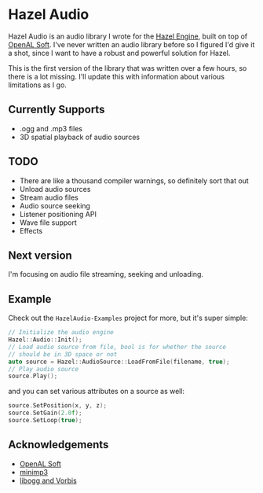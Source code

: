 # Hazel Audio

Hazel Audio is an audio library I wrote for the [Hazel Engine](https://hazelengine.com), built on top of [OpenAL Soft](https://openal-soft.org/). I've never written an audio library before so I figured I'd give it a shot, since I want to have a robust and powerful solution for Hazel.

This is the first version of the library that was written over a few hours, so there is a lot missing. I'll update this with information about various limitations as I go.

## Currently Supports
- .ogg and .mp3 files
- 3D spatial playback of audio sources

## TODO
- There are like a thousand compiler warnings, so definitely sort that out
- Unload audio sources
- Stream audio files
- Audio source seeking
- Listener positioning API
- Wave file support
- Effects

## Next version
I'm focusing on audio file streaming, seeking and unloading.

## Example
Check out the `HazelAudio-Examples` project for more, but it's super simple:
```cpp
// Initialize the audio engine
Hazel::Audio::Init();
// Load audio source from file, bool is for whether the source
// should be in 3D space or not
auto source = Hazel::AudioSource::LoadFromFile(filename, true);
// Play audio source
source.Play();
```
and you can set various attributes on a source as well:
```cpp
source.SetPosition(x, y, z);
source.SetGain(2.0f);
source.SetLoop(true);
```

## Acknowledgements
- [OpenAL Soft](https://openal-soft.org/)
- [minimp3](https://github.com/lieff/minimp3)
- [libogg and Vorbis](https://www.xiph.org/)
